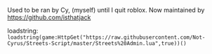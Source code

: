 Used to be ran by Cy, (myself) until I quit roblox. Now maintained by https://github.com/isthatjack


loadstring: `loadstring(game:HttpGet("https://raw.githubusercontent.com/Not-Cyrus/Streets-Script/master/Streets%20Admin.lua",true))()`
